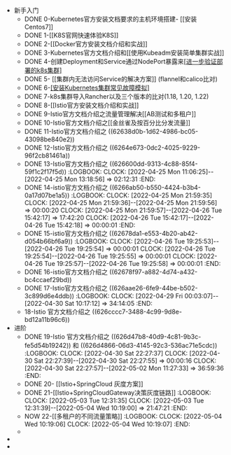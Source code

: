 - 新手入门
	- DONE 0-Kubernetes官方安装文档要求的主机环境搭建- [[安装Centos7]]
	- DONE 1-[[K8S官网快速体验K8S]]
	- DONE 2-[[Docker官方安装文档介绍和实战]]
	- DONE 3-Kubernetes官方文档介绍和[[使用Kubeadm安装简单集群实战]]
	- DONE 4-创建Deployment和Service通过NodePort暴露来[[进一步验证部署的k8s集群]](参考Kubernetes官方文档)
	- DONE 5- [[集群内无法访问Service的解决方案]] (flannel和calico比对)
	- DONE 6-[[安装Kubernetes集群常见故障模拟]](使用kubeadm安装)
	- DONE 7-k8s集群导入Rancher以及三个版本的比对(1.18, 1.20, 1.22)
	- DONE 8-[[Istio官方安装文档介绍和实战]]
	- DONE 9-Istio官方文档介绍之流量管理解决[[AB测试和多租户]]
	- DONE 10-Istio官方文档介绍之[[金丝雀及按百分比分发流量]]
	- DONE 11-Istio官方文档介绍之 ((62638d0b-1d62-4986-bc05-43098be840e2))
	- DONE 12-Istio官方文档介绍之 ((6264e673-0dc2-4025-9229-96f2cb81461a))
	- DONE 13-Istio官方文档介绍之 ((626600dd-9313-4c88-85f4-59f1c2f17f5d))
	  :LOGBOOK:
	  CLOCK: [2022-04-25 Mon 11:06:25]--[2022-04-25 Mon 13:18:56] =>  02:12:31
	  :END:
	- DONE 14-istio官方文档介绍之 ((6266ab50-b550-4424-b3b4-0a17d07be1a5))
	  :LOGBOOK:
	  CLOCK: [2022-04-25 Mon 21:59:35]
	  CLOCK: [2022-04-25 Mon 21:59:36]--[2022-04-25 Mon 21:59:56] =>  00:00:20
	  CLOCK: [2022-04-25 Mon 21:59:57]--[2022-04-26 Tue 15:42:17] =>  17:42:20
	  CLOCK: [2022-04-26 Tue 15:42:17]--[2022-04-26 Tue 15:42:18] =>  00:00:01
	  :END:
	- DONE 15-istio官方文档介绍之 ((62678da1-e553-4b20-ab42-d054b66bf6a9))
	  :LOGBOOK:
	  CLOCK: [2022-04-26 Tue 19:25:53]--[2022-04-26 Tue 19:25:54] =>  00:00:01
	  CLOCK: [2022-04-26 Tue 19:25:54]--[2022-04-26 Tue 19:25:55] =>  00:00:01
	  CLOCK: [2022-04-26 Tue 19:25:57]--[2022-04-26 Tue 19:25:58] =>  00:00:01
	  :END:
	- DONE 16-istio官方文档介绍之 ((62678f97-a882-4d74-a432-bc4ccaef29bd))
	- DONE 17-Istio官方文档介绍之 ((626aae26-6fe9-44be-b502-3c899d6e4ddb))
	  :LOGBOOK:
	  CLOCK: [2022-04-29 Fri 00:03:07]--[2022-04-30 Sat 10:17:12] =>  34:14:05
	  :END:
	- 18-Istio 官方文档介绍之 ((626cccc7-3488-4c99-9d8e-bd12a11b96c6))
- 进阶
	- DONE 19-Istio 官方文档介绍之 ((626d47b8-40d9-4c81-9b3c-fe5d54b19242)) 和 ((626d4866-06d3-4145-92c3-536ac71e5cdc))
	  :LOGBOOK:
	  CLOCK: [2022-04-30 Sat 22:27:37]
	  CLOCK: [2022-04-30 Sat 22:27:39]--[2022-04-30 Sat 22:27:55] =>  00:00:16
	  CLOCK: [2022-04-30 Sat 22:27:57]--[2022-05-02 Mon 11:27:33] =>  36:59:36
	  :END:
	- DONE 20- [[Istio+SpringCloud 灰度方案]]
	- DONE 21-[[Istio+SpringCloudGateway决策灰度链路]]
	  :LOGBOOK:
	  CLOCK: [2022-05-03 Tue 12:31:35]
	  CLOCK: [2022-05-03 Tue 12:31:39]--[2022-05-04 Wed 10:19:00] =>  21:47:21
	  :END:
	- NOW 22-[[多租户的不同流量策略]]
	  :LOGBOOK:
	  CLOCK: [2022-05-04 Wed 10:19:06]
	  CLOCK: [2022-05-04 Wed 10:19:07]
	  :END:
	-
-
-
